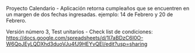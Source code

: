 Proyecto Calendario
        - Aplicación retorna cumpleaños que se encuentren en un margen de dos fechas ingresadas. 
        ejemplo: 14 de Febrero y 20 de Febrero.

Versión número 3, Test unitarios
        - Check list de condiciones: https://docs.google.com/spreadsheets/d/1I7aBDzC6I0O-W6QpJEyLQDXhd3duoVJu4fJ9HEYvQEI/edit?usp=sharing
        
